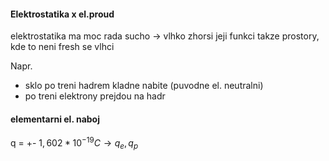 #### Elektrostatika x el.proud

elektrostatika ma moc rada sucho -> vlhko zhorsi jeji funkci takze prostory, kde to neni fresh se vlhci

Napr.
- sklo po treni hadrem kladne nabite (puvodne el. neutralni)
- po treni elektrony prejdou na hadr

#### elementarni el. naboj
q = +- $1,602*10^{-19}C \to q_{e},q_{p}$ 